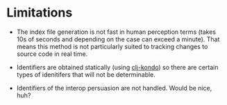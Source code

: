 # Limitations

* The index file generation is not fast in human perception terms (takes 10s of seconds and depending on the case can exceed a minute).  That means this method is not particularly suited to tracking changes to source code in real time.

* Identifiers are obtained statically (using [clj-kondo](https://github.com/borkdude/clj-kondo)) so there are certain types of idenitifers that will not be determinable.

* Identifiers of the interop persuasion are not handled.  Would be nice, huh?
